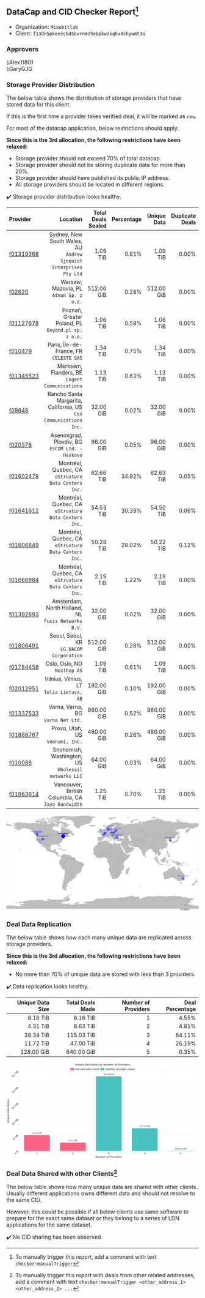 ## DataCap and CID Checker Report[^1]
 - Organization: `Mixobitlab`
 - Client: `f13dn5pkeeecb45bvrnmzhebpkwzxqhv4shywmt3a`
### Approvers
`1`Alex11801<br/>`1`GaryGJG

### Storage Provider Distribution
The below table shows the distribution of storage providers that have stored data for this client.

If this is the first time a provider takes verified deal, it will be marked as `new`.

For most of the datacap application, below restrictions should apply.

**Since this is the 3rd allocation, the following restrictions have been relaxed:**
 - Storage provider should not exceed 70% of total datacap.
 - Storage provider should not be storing duplicate data for more than 20%.
 - Storage provider should have published its public IP address.
 - All storage providers should be located in different regions.

✔️ Storage provider distribution looks healthy.

| Provider                                              |                                                              Location | Total Deals Sealed | Percentage | Unique Data | Duplicate Deals |
| :---------------------------------------------------- | --------------------------------------------------------------------: | -----------------: | ---------: | ----------: | --------------: |
| [f01319368](https://filfox.info/en/address/f01319368) | Sydney, New South Wales, AU<br/>`Andrew Sjoquist Enterprises Pty Ltd` |           1.09 TiB |      0.61% |    1.09 TiB |           0.00% |
| [f02620](https://filfox.info/en/address/f02620)       |                            Warsaw, Mazovia, PL<br/>`Atman Sp. z o.o.` |         512.00 GiB |      0.28% |  512.00 GiB |           0.00% |
| [f01127678](https://filfox.info/en/address/f01127678) |                 Poznań, Greater Poland, PL<br/>`Beyond.pl sp. z o.o.` |           1.06 TiB |      0.59% |    1.06 TiB |           0.00% |
| [f010479](https://filfox.info/en/address/f010479)     |                            Paris, Île-de-France, FR<br/>`CELESTE SAS` |           1.34 TiB |      0.75% |    1.34 TiB |           0.00% |
| [f01345523](https://filfox.info/en/address/f01345523) |                     Merksem, Flanders, BE<br/>`Cogent Communications` |           1.13 TiB |      0.63% |    1.13 TiB |           0.00% |
| [f09848](https://filfox.info/en/address/f09848)       |  Rancho Santa Margarita, California, US<br/>`Cox Communications Inc.` |          32.00 GiB |      0.02% |   32.00 GiB |           0.00% |
| [f020378](https://filfox.info/en/address/f020378)     |                    Asenovgrad, Plovdiv, BG<br/>`ESCOM Ltd. - Haskovo` |          96.00 GiB |      0.05% |   96.00 GiB |           0.00% |
| [f01602479](https://filfox.info/en/address/f01602479) |               Montréal, Quebec, CA<br/>`eStruxture Data Centers Inc.` |          62.66 TiB |     34.92% |   62.63 TiB |           0.05% |
| [f01641612](https://filfox.info/en/address/f01641612) |               Montréal, Quebec, CA<br/>`eStruxture Data Centers Inc.` |          54.53 TiB |     30.39% |   54.50 TiB |           0.06% |
| [f01606849](https://filfox.info/en/address/f01606849) |               Montréal, Quebec, CA<br/>`eStruxture Data Centers Inc.` |          50.28 TiB |     28.02% |   50.22 TiB |           0.12% |
| [f01666984](https://filfox.info/en/address/f01666984) |               Montréal, Quebec, CA<br/>`eStruxture Data Centers Inc.` |           2.19 TiB |      1.22% |    2.19 TiB |           0.00% |
| [f01392893](https://filfox.info/en/address/f01392893) |                Amsterdam, North Holland, NL<br/>`Fusix Networks B.V.` |          32.00 GiB |      0.02% |   32.00 GiB |           0.00% |
| [f01806491](https://filfox.info/en/address/f01806491) |                           Seoul, Seoul, KR<br/>`LG DACOM Corporation` |         512.00 GiB |      0.28% |  512.00 GiB |           0.00% |
| [f01784458](https://filfox.info/en/address/f01784458) |                                       Oslo, Oslo, NO<br/>`Nexthop AS` |           1.09 TiB |      0.61% |    1.09 TiB |           0.00% |
| [f02012951](https://filfox.info/en/address/f02012951) |                          Vilnius, Vilnius, LT<br/>`Telia Lietuva, AB` |         192.00 GiB |      0.10% |  192.00 GiB |           0.00% |
| [f01337533](https://filfox.info/en/address/f01337533) |                                 Varna, Varna, BG<br/>`Varna Net Ltd.` |         960.00 GiB |      0.52% |  960.00 GiB |           0.00% |
| [f01888767](https://filfox.info/en/address/f01888767) |                                   Provo, Utah, US<br/>`Voonami, Inc.` |         480.00 GiB |      0.26% |  480.00 GiB |           0.00% |
| [f010088](https://filfox.info/en/address/f010088)     |                Snohomish, Washington, US<br/>`Wholesail networks LLC` |          64.00 GiB |      0.03% |   64.00 GiB |           0.00% |
| [f01963614](https://filfox.info/en/address/f01963614) |                  Vancouver, British Columbia, CA<br/>`Zayo Bandwidth` |           1.25 TiB |      0.70% |    1.25 TiB |           0.00% |

<img src="https://raw.githubusercontent.com/data-preservation-programs/filplus-checker-assets/main/filecoin-project/filecoin-plus-large-datasets/issues/1931/1686622589535.png"/>

### Deal Data Replication
The below table shows how each many unique data are replicated across storage providers.


**Since this is the 3rd allocation, the following restrictions have been relaxed:**
- No more than 70% of unique data are stored with less than 3 providers.

✔️ Data replication looks healthy.

| Unique Data Size | Total Deals Made | Number of Providers | Deal Percentage |
| ---------------: | ---------------: | ------------------: | --------------: |
|         8.16 TiB |         8.16 TiB |                   1 |           4.55% |
|         4.31 TiB |         8.63 TiB |                   2 |           4.81% |
|        38.34 TiB |       115.03 TiB |                   3 |          64.11% |
|        11.72 TiB |        47.00 TiB |                   4 |          26.19% |
|       128.00 GiB |       640.00 GiB |                   5 |           0.35% |

<img src="https://raw.githubusercontent.com/data-preservation-programs/filplus-checker-assets/main/filecoin-project/filecoin-plus-large-datasets/issues/1931/1686622590183.png"/>

### Deal Data Shared with other Clients[^3]
The below table shows how many unique data are shared with other clients.
Usually different applications owns different data and should not resolve to the same CID.

However, this could be possible if all below clients use same software to prepare for the exact same dataset or they belong to a series of LDN applications for the same dataset.

✔️ No CID sharing has been observed.

[^1]: To manually trigger this report, add a comment with text `checker:manualTrigger`

[^2]: Deals from those addresses are combined into this report as they are specified with `checker:manualTrigger`

[^3]: To manually trigger this report with deals from other related addresses, add a comment with text `checker:manualTrigger <other_address_1> <other_address_2> ...`
